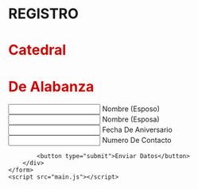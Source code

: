 <!DOCTYPE html>
<html lang="es">
<head>
    <meta charset="UTF-8">
    <meta name="viewport" content="width=device-width, initial-scale=1.0">
    <title>Document</title>
    <link rel="stylesheet" href="estilos.css">
    <link href="https://fonts.googleapis.com/css?family=Roboto:300,400,500,700&display=swap" rel="stylesheet">
</head>
<body>
    <form action="" method="POST" id="form">
        <div class="form">
            <h1>REGISTRO</h1>
        <div class="form">
            <h1><span style="color: #CC0000">Catedral</span></h1>
            <h1><span style="color: #CC0000">De Alabanza</span></h1>
            <div class="grupo">
                <input type="text" name="" id="name" required><span class="barra"></span>
                <label for="">Nombre (Esposo) </label>
            </div>
            <div class="grupo">
                <input type="text" name="" id="text" required><span class="barra"></span>
                <label for="">Nombre (Esposa)</label>
            </div>
            <div class="grupo">
                <input type="text" name="" id="text" required><span class="barra"></span>
                <label for="">Fecha De Aniversario</label>
            </div>
            <div class="grupo">
                <input type="text" name="" id="text" required><span class="barra"></span>
                <label for="">Numero De Contacto</label>
            </div>

            <button type="submit">Enviar Datos</button>
        </div>
    </form>
    <script src="main.js"></script>
</body>
</html>
